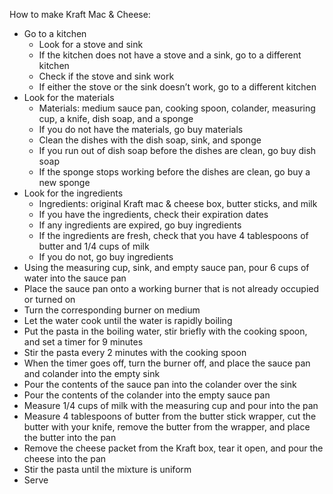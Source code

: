 How to make Kraft Mac & Cheese:
- Go to a kitchen
    - Look for a stove and sink
    - If the kitchen does not have a stove and a sink, go to a different kitchen
    - Check if the stove and sink work
    - If either the stove or the sink doesn’t work, go to a different kitchen
- Look for the materials
    - Materials: medium sauce pan, cooking spoon, colander, measuring cup, a knife, dish soap, and a sponge
    - If you do not have the materials, go buy materials
    - Clean the dishes with the dish soap, sink, and sponge
    - If you run out of dish soap before the dishes are clean, go buy dish soap
    - If the sponge stops working before the dishes are clean, go buy a new sponge
- Look for the ingredients
    - Ingredients: original Kraft mac & cheese box, butter sticks, and milk
    - If you have the ingredients, check their expiration dates
    - If any ingredients are expired, go buy ingredients
    - If the ingredients are fresh, check that you have 4 tablespoons of butter and 1/4 cups of milk
    - If you do not, go buy ingredients
- Using the measuring cup, sink, and empty sauce pan, pour 6 cups of water into the sauce pan
- Place the sauce pan onto a working burner that is not already occupied or turned on
- Turn the corresponding burner on medium
- Let the water cook until the water is rapidly boiling
- Put the pasta in the boiling water, stir briefly with the cooking spoon, and set a timer for 9 minutes
- Stir the pasta every 2 minutes with the cooking spoon
- When the timer goes off, turn the burner off, and place the sauce pan and colander into the empty sink
- Pour the contents of the sauce pan into the colander over the sink
- Pour the contents of the colander into the empty sauce pan
- Measure 1/4 cups of milk with the measuring cup and pour into the pan
- Measure 4 tablespoons of butter from the butter stick wrapper, cut the butter with your knife, remove the butter from the wrapper, and place the butter into the pan
- Remove the cheese packet from the Kraft box, tear it open, and pour the cheese into the pan
- Stir the pasta until the mixture is uniform
- Serve
